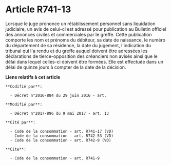 # Article R741-13

Lorsque le juge prononce un rétablissement personnel sans liquidation judiciaire, un avis de celui-ci est adressé pour
publication au Bulletin officiel des annonces civiles et commerciales par le greffe. Cette publication comporte les nom et
prénoms du débiteur, sa date de naissance, le numéro du département de sa résidence, la date du jugement, l'indication du
tribunal qui l'a rendu et du greffe auquel doivent être adressées les déclarations de tierce-opposition des créanciers non
avisés ainsi que le délai dans lequel celles-ci doivent être formées. Elle est effectuée dans un délai de quinze jours à
compter de la date de la décision.

**Liens relatifs à cet article**

	**Codifié par**:

	  - Décret n°2016-884 du 29 juin 2016 - art.

	**Modifié par**:

	  - Décret n°2017-896 du 9 mai 2017 - art. 13

	**Cité par**:

	  - Code de la consommation - art. R741-17 (VD)
	  - Code de la consommation - art. R742-53 (VD)
	  - Code de la consommation - art. R742-9 (VD)

	**Cite**:

	  - Code de la consommation - art. R741-9
